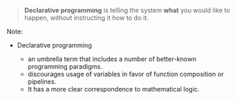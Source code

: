 
> **Declarative programming** is telling the system **what** you would like to happen, without instructing it how to do it. 


Note: 

- Declarative programming 

  - an umbrella term that includes a number of better-known programming paradigms.
  - discourages usage of variables in favor of function composition or pipelines. 
  - It has a more clear correspondence to mathematical logic.
